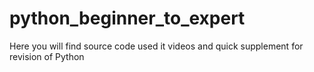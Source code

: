 # python_beginner_to_expert
 Here you will find source code used it videos and quick supplement for revision of Python
